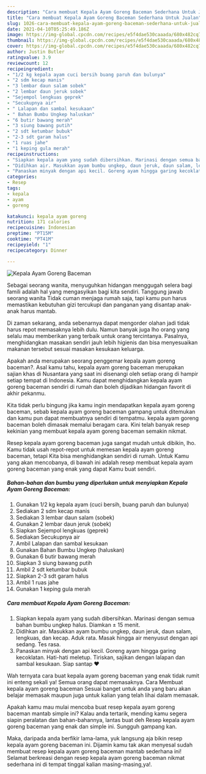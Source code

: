 ```yaml
---
description: "Cara membuat Kepala Ayam Goreng Baceman Sederhana Untuk Jualan"
title: "Cara membuat Kepala Ayam Goreng Baceman Sederhana Untuk Jualan"
slug: 1026-cara-membuat-kepala-ayam-goreng-baceman-sederhana-untuk-jualan
date: 2021-04-10T05:25:49.186Z
image: https://img-global.cpcdn.com/recipes/e5f4dae530caaada/680x482cq70/kepala-ayam-goreng-baceman-foto-resep-utama.jpg
thumbnail: https://img-global.cpcdn.com/recipes/e5f4dae530caaada/680x482cq70/kepala-ayam-goreng-baceman-foto-resep-utama.jpg
cover: https://img-global.cpcdn.com/recipes/e5f4dae530caaada/680x482cq70/kepala-ayam-goreng-baceman-foto-resep-utama.jpg
author: Justin Butler
ratingvalue: 3.9
reviewcount: 12
recipeingredient:
- "1/2 kg kepala ayam cuci bersih buang paruh dan bulunya"
- "2 sdm kecap manis"
- "3 lembar daun salam sobek"
- "2 lembar daun jeruk sobek"
- "Sejempol lengkuas geprek"
- "Secukupnya air"
- " Lalapan dan sambal kesukaan"
- " Bahan Bumbu Ungkep haluskan"
- "6 butir bawang merah"
- "3 siung bawang putih"
- "2 sdt ketumbar bubuk"
- "2-3 sdt garam halus"
- "1 ruas jahe"
- "1 keping gula merah"
recipeinstructions:
- "Siapkan kepala ayam yang sudah dibersihkan. Marinasi dengan semua bahan bumbu ungkep halus. Diamkan ± 15 menit."
- "Didihkan air. Masukkan ayam bumbu ungkep, daun jeruk, daun salam, lengkuas, dan kecap. Aduk rata. Masak hingga air menyusut dengan api sedang. Tes rasa."
- "Panaskan minyak dengan api kecil. Goreng ayam hingga garing kecoklatan. Hati-hati meletup. Tiriskan, sajikan dengan lalapan dan sambal kesukaan. Siap santap ❤"
categories:
- Resep
tags:
- kepala
- ayam
- goreng

katakunci: kepala ayam goreng 
nutrition: 171 calories
recipecuisine: Indonesian
preptime: "PT15M"
cooktime: "PT41M"
recipeyield: "1"
recipecategory: Dinner

---
```



![Kepala Ayam Goreng Baceman](https://img-global.cpcdn.com/recipes/e5f4dae530caaada/680x482cq70/kepala-ayam-goreng-baceman-foto-resep-utama.jpg)

Sebagai seorang wanita, menyuguhkan hidangan menggugah selera bagi famili adalah hal yang mengasyikan bagi kita sendiri. Tanggung jawab seorang  wanita Tidak cuman menjaga rumah saja, tapi kamu pun harus memastikan kebutuhan gizi tercukupi dan panganan yang disantap anak-anak harus mantab.

Di zaman  sekarang, anda sebenarnya dapat mengorder olahan jadi tidak harus repot memasaknya lebih dulu. Namun banyak juga lho orang yang selalu mau memberikan yang terbaik untuk orang tercintanya. Pasalnya, menghidangkan masakan sendiri jauh lebih higienis dan bisa menyesuaikan makanan tersebut sesuai masakan kesukaan keluarga. 



Apakah anda merupakan seorang penggemar kepala ayam goreng baceman?. Asal kamu tahu, kepala ayam goreng baceman merupakan sajian khas di Nusantara yang saat ini disenangi oleh setiap orang di hampir setiap tempat di Indonesia. Kamu dapat menghidangkan kepala ayam goreng baceman sendiri di rumah dan boleh dijadikan hidangan favorit di akhir pekanmu.

Kita tidak perlu bingung jika kamu ingin mendapatkan kepala ayam goreng baceman, sebab kepala ayam goreng baceman gampang untuk ditemukan dan kamu pun dapat membuatnya sendiri di tempatmu. kepala ayam goreng baceman boleh dimasak memalui beragam cara. Kini telah banyak resep kekinian yang membuat kepala ayam goreng baceman semakin nikmat.

Resep kepala ayam goreng baceman juga sangat mudah untuk dibikin, lho. Kamu tidak usah repot-repot untuk memesan kepala ayam goreng baceman, tetapi Kita bisa menghidangkan sendiri di rumah. Untuk Kamu yang akan mencobanya, di bawah ini adalah resep membuat kepala ayam goreng baceman yang enak yang dapat Kamu buat sendiri.

<!--inarticleads1-->

##### Bahan-bahan dan bumbu yang diperlukan untuk menyiapkan Kepala Ayam Goreng Baceman:

1. Gunakan 1/2 kg kepala ayam (cuci bersih, buang paruh dan bulunya)
1. Sediakan 2 sdm kecap manis
1. Sediakan 3 lembar daun salam (sobek)
1. Gunakan 2 lembar daun jeruk (sobek)
1. Siapkan Sejempol lengkuas (geprek)
1. Sediakan Secukupnya air
1. Ambil  Lalapan dan sambal kesukaan
1. Gunakan  Bahan Bumbu Ungkep (haluskan)
1. Gunakan 6 butir bawang merah
1. Siapkan 3 siung bawang putih
1. Ambil 2 sdt ketumbar bubuk
1. Siapkan 2-3 sdt garam halus
1. Ambil 1 ruas jahe
1. Gunakan 1 keping gula merah




<!--inarticleads2-->

##### Cara membuat Kepala Ayam Goreng Baceman:

1. Siapkan kepala ayam yang sudah dibersihkan. Marinasi dengan semua bahan bumbu ungkep halus. Diamkan ± 15 menit.
1. Didihkan air. Masukkan ayam bumbu ungkep, daun jeruk, daun salam, lengkuas, dan kecap. Aduk rata. Masak hingga air menyusut dengan api sedang. Tes rasa.
1. Panaskan minyak dengan api kecil. Goreng ayam hingga garing kecoklatan. Hati-hati meletup. Tiriskan, sajikan dengan lalapan dan sambal kesukaan. Siap santap ❤




Wah ternyata cara buat kepala ayam goreng baceman yang enak tidak rumit ini enteng sekali ya! Semua orang dapat memasaknya. Cara Membuat kepala ayam goreng baceman Sesuai banget untuk anda yang baru akan belajar memasak maupun juga untuk kalian yang telah lihai dalam memasak.

Apakah kamu mau mulai mencoba buat resep kepala ayam goreng baceman mantab simple ini? Kalau anda tertarik, mending kamu segera siapin peralatan dan bahan-bahannya, lantas buat deh Resep kepala ayam goreng baceman yang enak dan simple ini. Sungguh gampang kan. 

Maka, daripada anda berfikir lama-lama, yuk langsung aja bikin resep kepala ayam goreng baceman ini. Dijamin kamu tak akan menyesal sudah membuat resep kepala ayam goreng baceman mantab sederhana ini! Selamat berkreasi dengan resep kepala ayam goreng baceman nikmat sederhana ini di tempat tinggal kalian masing-masing,ya!.

